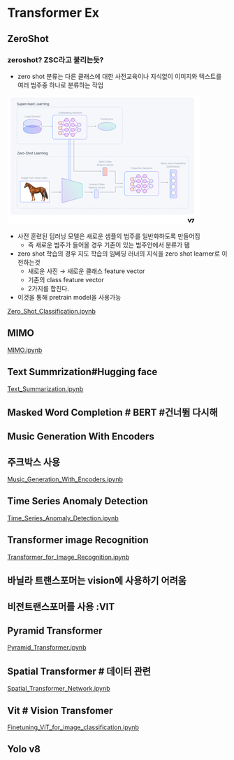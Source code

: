 # Transformer Ex

## ZeroShot

### zeroshot? ZSC라고 불리는듯?

- zero shot 분류는 다른 클래스에 대한 사전교육이나 지식없이 이미지와 텍스트를 여러 범주중 하나로 분류하는 작업

![Untitled](https://github.com/rlarlgnszx/AI_Study/blob/main/Transformer/Transformer%20Ex/Untitled.png?raw=true)

- 사전 훈련된 딥러닝 모델은 새로운 샘플의 범주를 일반화하도록 만들어짐
    - 즉 새로운 범주가 들어올 경우 기존이 있는 범주안에서 분류가 됌
- zero shot 학습의 경우 지도 학습의 임베딩 러너의 지식을 zero  shot learner로 이전하는것
    - 새로운 사진 → 새로운 클래스 feature vector
    - 기존의 class feature vector
    - 2가지를 합친다.
- 이것을 통해 pretrain model을 사용가능

[Zero_Shot_Classification.ipynb](https://github.com/rlarlgnszx/AI_Study/blob/main/Transformer/Transformer%20Ex/Zero_Shot_Classification.ipynb)

## MIMO

[MIMO.ipynb](https://github.com/rlarlgnszx/AI_Study/blob/main/Transformer/Transformer%20Ex/MIMO.ipynb)

## Text Summrization#Hugging face

[Text_Summarization.ipynb](https://github.com/rlarlgnszx/AI_Study/blob/main/Transformer/Transformer%20Ex/Text_Summarization.ipynb)

## Masked Word Completion # BERT #건너뜀 다시해

## Music Generation With Encoders

## 주크박스 사용

[Music_Generation_With_Encoders.ipynb](https://github.com/rlarlgnszx/AI_Study/blob/main/Transformer/Transformer%20Ex/Music_Generation_With_Encoders.ipynb)

## Time Series Anomaly Detection

[Time_Series_Anomaly_Detection.ipynb](https://github.com/rlarlgnszx/AI_Study/blob/main/Transformer/Transformer%20Ex/Time_Series_Anomaly_Detection.ipynb)

## Transformer image Recognition

[Transformer_for_Image_Recognition.ipynb](https://github.com/rlarlgnszx/AI_Study/blob/main/Transformer/Transformer%20Ex/Transformer_for_Image_Recognition.ipynb)

## 바닐라 트랜스포머는 vision에 사용하기 어려움

## 비전트랜스포머를 사용 :VIT

## Pyramid Transformer

[Pyramid_Transformer.ipynb](https://github.com/rlarlgnszx/AI_Study/blob/main/Transformer/Transformer%20Ex/Pyramid_Transformer.ipynb)

## Spatial Transformer # 데이터 관련

[Spatial_Transformer_Network.ipynb](https://github.com/rlarlgnszx/AI_Study/blob/main/Transformer/Transformer%20Ex/Spatial_Transformer_Network.ipynb)

## Vit # Vision Transfomer

[Finetuning_ViT_for_image_classification.ipynb](https://github.com/rlarlgnszx/AI_Study/blob/main/Transformer/Transformer%20Ex/Finetuning_ViT_for_image_classification.ipynb)

## Yolo v8